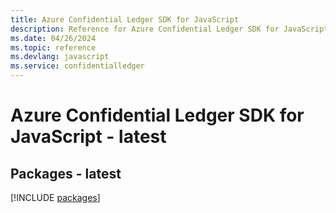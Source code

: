 ```yaml
---
title: Azure Confidential Ledger SDK for JavaScript
description: Reference for Azure Confidential Ledger SDK for JavaScript
ms.date: 04/26/2024
ms.topic: reference
ms.devlang: javascript
ms.service: confidentialledger
---
```

# Azure Confidential Ledger SDK for JavaScript - latest
## Packages - latest
[!INCLUDE [packages](confidential-ledger-index.md)]
